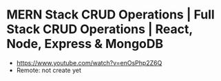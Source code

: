 # MERN Stack CRUD Operations | Full Stack CRUD Operations | React, Node, Express & MongoDB

- https://www.youtube.com/watch?v=enOsPhp2Z6Q
- Remote: not create yet
